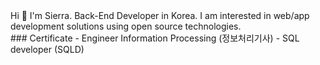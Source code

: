 <div align=center>

</div>
Hi 👋
I'm Sierra. Back-End Developer in Korea. 
I am interested in web/app development solutions using open source technologies. 
<br>
### Certificate
- Engineer Information Processing (정보처리기사)
- SQL developer (SQLD)
